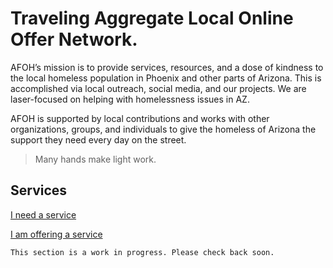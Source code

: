 <meta name="title" content="Arizona Friends of Homeless" />
<meta name="description" content="AFOH’s mission is to provide services, resources, and a dose of kindness to the local homeless population in Phoenix and other parts of Arizona. This is accomplished via local outreach, social media, and our projects. We are laser-focused on helping with homelessness issues in AZ." />
<meta name="keywords" content="Arizona, Homeless, Outreach, Services" />
<meta property="og:image" content="./assets/afoh-768x94.png" />


# Traveling Aggregate Local Online Offer Network.

AFOH’s mission is to provide services, resources, and a dose of kindness to the local homeless population in Phoenix and other parts of Arizona. This is accomplished via local outreach, social media, and our projects.
We are laser-focused on helping with homelessness issues in AZ.

AFOH is supported by local contributions and works with other organizations, groups, and individuals to give the homeless of Arizona the support they need every day on the street.

> Many hands make light work.

## Services
<a class="button" href="./service/request.md">I need a service</a>

<a class="button" href="./service/post.md">I am offering a service</a>


```
This section is a work in progress. Please check back soon.
```
